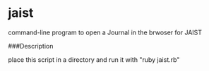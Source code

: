 jaist
=====

command-line program to open a Journal in the brwoser for JAIST

###Description

place this script in a directory and run it with "ruby jaist.rb"
